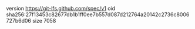 version https://git-lfs.github.com/spec/v1
oid sha256:27f13453c82677db1b1ff0ee7b557d087d212764a20142c2736c8006727b6d06
size 7058
